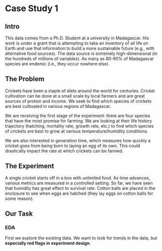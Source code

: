 # Case Study 1

## Intro

This data comes from a Ph.D. Student at a university in Madagascar. His work is under a grant that is attempting to take an inventory of all life on Earth and use that information to build a more sustainable future (e.g., with alternative food sources). The data source is extremely high-dimensional (in the hundreds of millions of variables). As many as 80-90% of Madagascar species are endemic (i.e., they occur nowhere else).

## The Problem

Crickets have been a staple of diets around the world for centuries. Cricket cultivation can be done at a small scale by local farmers and are great sources of protein and income. We seek to find which species of crickets are best cultivated in various regions of Madagascar.

We are receiving the first stage of the experiment: there are four species that have the most promise for farming. We are looking at their life history trajectory (hatching, mortality rate, growth rate, etc.) to find which species of crickets are best to grow at various temperature/humidity conditions.

We are also interested in generation time, which measures how quickly a cricket goes from being born to laying an egg of its own. This could drastically impact the rate at which crickets can be farmed.

## The Experiment

A single cricket starts off in a box with unlimited food. As time advances, various metrics are measured in a controlled setting. So far, we have seen that humidity has great effect to survival rate. Cotton balls are placed in the enclosure to see when eggs are hatched (they lay eggs on cotton balls for some reason).

## Our Task

### EDA

First we explore the existing data. We want to look for trends in the data, but **especially red flags in experiment design**.